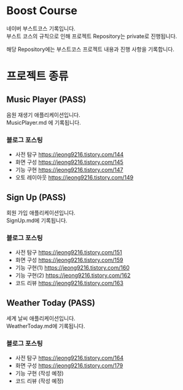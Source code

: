 # Boost Course

네이버 부스트코스 기록입니다.   
부스트 코스의 규칙으로 인해 프로젝트 Repository는 private로 진행됩니다.  

해당 Repository에는 부스트코스 프로젝트 내용과 진행 사항을 기록합니다.  

<u></u>

# 프로젝트 종류

## Music Player (PASS)

음원 재생기 애플리케이션입니다.  
MusicPlayer.md 에 기록됩니다.  

### 블로그 포스팅
- 사전 탐구 https://jeong9216.tistory.com/144  
- 화면 구성 https://jeong9216.tistory.com/145  
- 기능 구현 https://jeong9216.tistory.com/147  
- 오토 레이아웃 https://jeong9216.tistory.com/149  


## Sign Up (PASS)

회원 가입 애플리케이션입니다.  
SignUp.md에 기록됩니다.  

### 블로그 포스팅
- 사전 탐구 https://jeong9216.tistory.com/151
- 화면 구성 https://jeong9216.tistory.com/159
- 기능 구현(1) https://jeong9216.tistory.com/160
- 기능 구현(2) https://jeong9216.tistory.com/162 
- 코드 리뷰 https://jeong9216.tistory.com/163


## Weather Today (PASS)

세계 날씨 애플리케이션입니다.  
WeatherToday.md에 기록됩니다.  

### 블로그 포스팅 
- 사전 탐구 https://jeong9216.tistory.com/164
- 화면 구성 https://jeong9216.tistory.com/179
- 기능 구현 (작성 예정)
- 코드 리뷰 (작성 예정)
